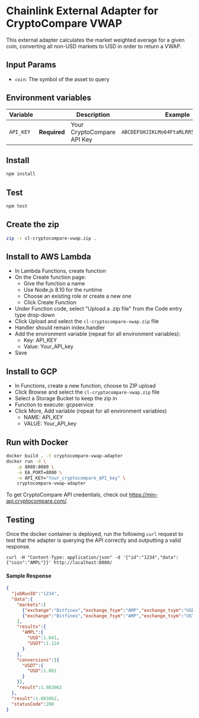 # Chainlink External Adapter for CryptoCompare VWAP

This external adapter calculates the market weighted average for a given coin, converting all non-USD markets to USD in order to return a VWAP.

## Input Params

- `coin`: The symbol of the asset to query

## Environment variables

| Variable      |               | Description | Example |
|---------------|:-------------:|------------- |:---------:|
| `API_KEY`  | **Required**  | Your CryptoCompare API Key | `ABCDEFGHJIKLMo64FtaRLRR5BdHEESmha49TM` |


## Install

```bash
npm install
```

## Test

```bash
npm test
```

## Create the zip

```bash
zip -r cl-cryptocompare-vwap.zip .
```

## Install to AWS Lambda

- In Lambda Functions, create function
- On the Create function page:
  - Give the function a name
  - Use Node.js 8.10 for the runtime
  - Choose an existing role or create a new one
  - Click Create Function
- Under Function code, select "Upload a .zip file" from the Code entry type drop-down
- Click Upload and select the `cl-cryptocompare-vwap.zip` file
- Handler should remain index.handler
- Add the environment variable (repeat for all environment variables):
  - Key: API_KEY
  - Value: Your_API_key
- Save


## Install to GCP

- In Functions, create a new function, choose to ZIP upload
- Click Browse and select the `cl-cryptocompare-vwap.zip` file
- Select a Storage Bucket to keep the zip in
- Function to execute: gcpservice
- Click More, Add variable (repeat for all environment variables)
  - NAME: API_KEY
  - VALUE: Your_API_key


## Run with Docker

```bash
docker build . -t cryptocompare-vwap-adapter
docker run -d \
    -p 8080:8080 \
    -e EA_PORT=8080 \
    -e API_KEY="Your_cryptocompare_API_key" \
    cryptocompare-vwap-adapter
```


To get CryptoCompare API credentials, check out https://min-api.cryptocompare.com/.

## Testing

Once the docker container is deployed, run the following `curl` request to test that the adapter is querying the API correctly and outputting a valid response.

```
curl -H "Content-Type: application/json" -d '{"id":"1234","data":{"coin":"AMPL"}}' http://localhost:8080/

```
#### Sample Response

```json
{
  "jobRunID":"1234",
  "data":{
    "markets":[
      {"exchange":"Bitfinex","exchange_fsym":"AMP","exchange_tsym":"USD","fsym":"AMPL","tsym":"USD","last_update":1561732980},
      {"exchange":"Bitfinex","exchange_fsym":"AMP","exchange_tsym":"UST","fsym":"AMPL","tsym":"USDT","last_update":1561732985}
    ],
    "results":{
      "AMPL":{
        "USD":1.041,
        "USDT":1.124
      }
    },
    "conversions":[{
      "USDT":{
        "USD":1.001
      }
    }],
    "result":1.083062
  },
  "result":1.083062,
  "statusCode":200
}
```


